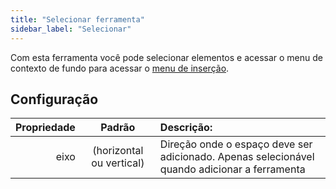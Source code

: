 ```yaml
---
title: "Selecionar ferramenta"
sidebar_label: "Selecionar"
---
```



Com esta ferramenta você pode selecionar elementos e acessar o menu de contexto de fundo para acessar o [menu de inserção](../insert).

## Configuração

| Propriedade |          Padrão          | Descrição:                                                                                   |
| -----------:|:------------------------:|:-------------------------------------------------------------------------------------------- |
|        eixo | (horizontal ou vertical) | Direção onde o espaço deve ser adicionado. Apenas selecionável quando adicionar a ferramenta |
